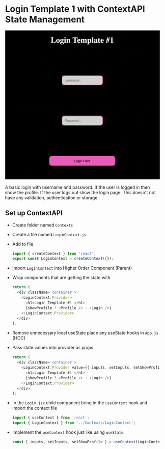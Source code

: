 # Login Template 1 with ContextAPI State Management

![Login Template](./src/assets/login.png)

A basic login with username and password. If the user is logged in then show the profile. If the user logs out show the login page. This doesn't not have any validation, authentication or storage


## Set up ContextAPI

- Create folder named `Contexts`
- Create a file named `LoginContext.js`
- Add to file
  ```javascript
  import { createContext } from 'react';
  export const LoginContext = createContext({});
  ```
- import `LoginContext` into Higher Order Component (Parent)
- Wrap components that are getting the state with

  ```javascript
  return (
    <div className='container'>
      <LoginContext.Provider>
        <h1>Login Template #1 </h1>
        {showProfile ? <Profile /> : <Login />}
      </LoginContext.Provider>
    </div>
  );
  ```

- Remove unnecessary local useState place any useState hooks in `App.js` (HOC)
- Pass state values into provider as props
  ```javascript
  return (
    <div className='container'>
      <LoginContext.Provider value={{ inputs, setInputs, setShowProfile }}>
        <h1>Login Template #1 </h1>
        {showProfile ? <Profile /> : <Login />}
      </LoginContext.Provider>
    </div>
  );
  ```
- In the `Login.jsx` child component bring in the `useContext` hook and import the context file
  ```javascript
  import { useContext } from 'react';
  import { LoginContext } from '../Contexts/LoginContext';
  ```
- Implement the `useContext` hook just like using `useState`.

  ```javascript
  const { inputs, setInputs, setShowProfile } = useContext(LoginContext);
  ```
